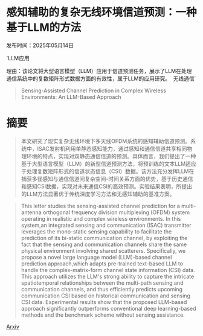# 感知辅助的复杂无线环境信道预测：一种基于LLM的方法

发布时间：2025年05月14日

`LLM应用

理由：该论文将大型语言模型（LLM）应用于信道预测任务，展示了LLM在处理通信系统中的复数矩阵形式数据方面的有效性，属于LLM的应用研究。` `无线通信`

> Sensing-Assisted Channel Prediction in Complex Wireless Environments: An LLM-Based Approach

# 摘要

> 本文研究了现实复杂无线环境下多天线OFDM系统的感知辅助信道预测。系统中，ISAC发射机利用单静态感知能力，通过感知和通信信道共享相同物理环境的特点，实现对双静态通信信道的预测。具体而言，我们提出了一种基于大型语言模型（LLM）的新型信道预测方法，将预训练的文本LLM适应于处理复数矩阵形式的信道状态信息（CSI）数据。该方法充分发挥LLM在捕获多径感知与通信信道间复杂空间-时间关系方面的优势，基于历史通信和感知CSI数据，实现对未来通信CSI的高效预测。实验结果表明，所提出的LLM方法显著优于传统深度学习方法和无感知辅助的基准方案。

> This letter studies the sensing-assisted channel prediction for a multi-antenna orthogonal frequency division multiplexing (OFDM) system operating in realistic and complex wireless environments. In this system,an integrated sensing and communication (ISAC) transmitter leverages the mono-static sensing capability to facilitate the prediction of its bi-static communication channel, by exploiting the fact that the sensing and communication channels share the same physical environment involving shared scatterers. Specifically, we propose a novel large language model (LLM)-based channel prediction approach,which adapts pre-trained text-based LLM to handle the complex-matrix-form channel state information (CSI) data. This approach utilizes the LLM's strong ability to capture the intricate spatiotemporal relationships between the multi-path sensing and communication channels, and thus efficiently predicts upcoming communication CSI based on historical communication and sensing CSI data. Experimental results show that the proposed LLM-based approach significantly outperforms conventional deep learning-based methods and the benchmark scheme without sensing assistance.

[Arxiv](https://arxiv.org/abs/2505.09141)